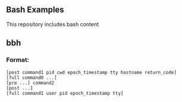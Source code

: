 ## Bash Examples

This repository includes bash content


bbh
---

### Format:

```[pre pid user cwd epoch_timestamp "readable date with timezone" tty hostname] command1
[post command1 pid cwd epoch_timestamp tty hostname return_code]
[full command0 ...]
[pre ...] command2
[post ...]
[full command1 user pid epoch_timestamp tty]
```


